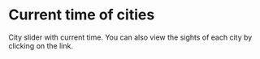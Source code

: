 # Сurrent time of cities
City slider with current time. You can also view the sights of each city by clicking on the link.
